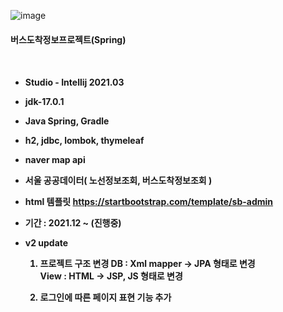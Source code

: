 ![image](https://user-images.githubusercontent.com/89440013/147914547-52885617-5ea1-4582-bbf7-74f25b485182.png)

<h4>버스도착정보프로젝트(Spring)<h4><br>

  - Studio - Intellij 2021.03<br>
  - jdk-17.0.1<br>
  - Java Spring, Gradle<br>
  - h2, jdbc, lombok, thymeleaf<br>
  - naver map api<br>
  - 서울 공공데이터( 노선정보조회, 버스도착정보조회 )
  - html 템플릿 https://startbootstrap.com/template/sb-admin<br>
  - 기간 : 2021.12 ~ (진행중)

  - v2 update 
    1. 프로젝트 구조 변경
        DB : Xml mapper -> JPA 형태로 변경<br>
        View : HTML -> JSP, JS 형태로 변경<br>
    
    2. 로그인에 따른 페이지 표현 기능 추가<br>
